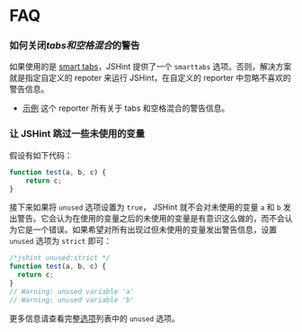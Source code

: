 # FAQ

### 如何关闭*tabs和空格混合*的警告

如果使用的是 [smart tabs](http://www.emacswiki.org/SmartTabs)，JSHint 提供了一个 `smarttabs` 选项。否则，解决方案就是指定自定义的 repoter 来运行 JSHint，在自定义的 reporter 中忽略不喜欢的警告信息。

- [示例](https://gist.github.com/3885619) 这个 reporter 所有关于 tabs 和空格混合的警告信息。

### 让 JSHint 跳过一些未使用的变量

假设有如下代码：

```javascript
function test(a, b, c) {
    return c;
}
```

接下来如果将 `unused` 选项设置为 `true`， JSHint 就不会对未使用的变量 `a` 和 `b` 发出警告。它会认为在使用的变量之后的未使用的变量是有意识这么做的，而不会认为它是一个错误。如果希望对所有出现过但未使用的变量发出警告信息，设置 `unused` 选项为 `strict` 即可：

```javascript
/*jshint unused:strict */
function test(a, b, c) {
  return c;
}
// Warning: unused variable 'a'
// Warning: unused variable 'b'
```
更多信息请查看完整[选项](options.md)列表中的 `unused` 选项。